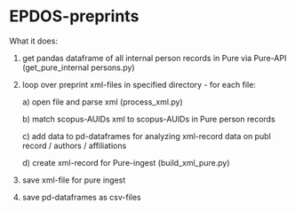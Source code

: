 # EPDOS-preprints
What it does:

1) get pandas dataframe of all internal person records in Pure via Pure-API (get_pure_internal persons.py)

2) loop over preprint xml-files in specified directory - for each file:
   
   a) open file and parse xml (process_xml.py)
   
   b) match scopus-AUIDs xml to scopus-AUIDs in Pure person records
   
   c) add data to pd-dataframes for analyzing xml-record data on publ record / authors / affiliations
   
   d) create xml-record for Pure-ingest (build_xml_pure.py)

3) save xml-file for pure ingest

4) save pd-dataframes as csv-files


